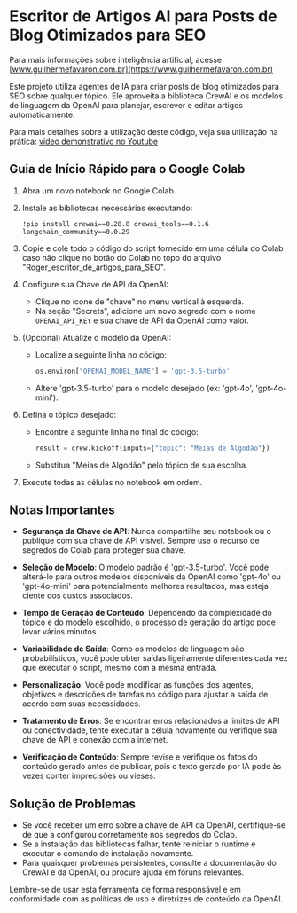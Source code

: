 # Escritor de Artigos AI para Posts de Blog Otimizados para SEO

Para mais informações sobre inteligência artificial, acesse [www.guilhermefavaron.com.br](https://www.guilhermefavaron.com.br)

Este projeto utiliza agentes de IA para criar posts de blog otimizados para SEO sobre qualquer tópico. Ele aproveita a biblioteca CrewAI e os modelos de linguagem da OpenAI para planejar, escrever e editar artigos automaticamente.

Para mais detalhes sobre a utilização deste código, veja sua utilização na prática: [vídeo demonstrativo no Youtube](https://youtu.be/emyRZqY1jpo)

## Guia de Início Rápido para o Google Colab

1. Abra um novo notebook no Google Colab.

2. Instale as bibliotecas necessárias executando:
   ```
   !pip install crewai==0.28.8 crewai_tools==0.1.6 langchain_community==0.0.29
   ```

3. Copie e cole todo o código do script fornecido em uma célula do Colab caso não clique no botão do Colab no topo do arquivo "Roger_escritor_de_artigos_para_SEO".

4. Configure sua Chave de API da OpenAI:
   - Clique no ícone de "chave" no menu vertical à esquerda.
   - Na seção "Secrets", adicione um novo segredo com o nome `OPENAI_API_KEY` e sua chave de API da OpenAI como valor.

5. (Opcional) Atualize o modelo da OpenAI:
   - Localize a seguinte linha no código:
     ```python
     os.environ["OPENAI_MODEL_NAME"] = 'gpt-3.5-turbo'
     ```
   - Altere 'gpt-3.5-turbo' para o modelo desejado (ex: 'gpt-4o', 'gpt-4o-mini').

6. Defina o tópico desejado:
   - Encontre a seguinte linha no final do código:
     ```python
     result = crew.kickoff(inputs={"topic": "Meias de Algodão"})
     ```
   - Substitua "Meias de Algodão" pelo tópico de sua escolha.

7. Execute todas as células no notebook em ordem.

## Notas Importantes

- **Segurança da Chave de API**: Nunca compartilhe seu notebook ou o publique com sua chave de API visível. Sempre use o recurso de segredos do Colab para proteger sua chave.

- **Seleção de Modelo**: O modelo padrão é 'gpt-3.5-turbo'. Você pode alterá-lo para outros modelos disponíveis da OpenAI como 'gpt-4o' ou 'gpt-4o-mini' para potencialmente melhores resultados, mas esteja ciente dos custos associados.

- **Tempo de Geração de Conteúdo**: Dependendo da complexidade do tópico e do modelo escolhido, o processo de geração do artigo pode levar vários minutos.

- **Variabilidade de Saída**: Como os modelos de linguagem são probabilísticos, você pode obter saídas ligeiramente diferentes cada vez que executar o script, mesmo com a mesma entrada.

- **Personalização**: Você pode modificar as funções dos agentes, objetivos e descrições de tarefas no código para ajustar a saída de acordo com suas necessidades.

- **Tratamento de Erros**: Se encontrar erros relacionados a limites de API ou conectividade, tente executar a célula novamente ou verifique sua chave de API e conexão com a internet.

- **Verificação de Conteúdo**: Sempre revise e verifique os fatos do conteúdo gerado antes de publicar, pois o texto gerado por IA pode às vezes conter imprecisões ou vieses.

## Solução de Problemas

- Se você receber um erro sobre a chave de API da OpenAI, certifique-se de que a configurou corretamente nos segredos do Colab.
- Se a instalação das bibliotecas falhar, tente reiniciar o runtime e executar o comando de instalação novamente.
- Para quaisquer problemas persistentes, consulte a documentação do CrewAI e da OpenAI, ou procure ajuda em fóruns relevantes.

Lembre-se de usar esta ferramenta de forma responsável e em conformidade com as políticas de uso e diretrizes de conteúdo da OpenAI.
